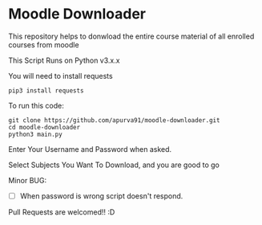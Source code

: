 # Moodle Downloader
This repository helps to donwload the entire course material of all enrolled courses from moodle

This Script Runs on Python v3.x.x

You will need to install requests

```
pip3 install requests
```

To run this code:

```
git clone https://github.com/apurva91/moodle-downloader.git
cd moodle-downloader
python3 main.py
```

Enter Your Username and Password when asked.

Select Subjects You Want To Download, and you are good to go

Minor BUG:

- [ ] When password is wrong script doesn't respond.

Pull Requests are welcomed!! :D
